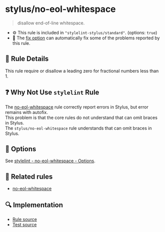 # stylus/no-eol-whitespace

> disallow end-of-line whitespace.

- :gear: This rule is included in `"stylelint-stylus/standard"`. (options: `true`)
- :wrench: The [fix option](https://stylelint.io/user-guide/usage/options#fix) can automatically fix some of the problems reported by this rule.

## :book: Rule Details

This rule require or disallow a leading zero for fractional numbers less than 1.

## :question: Why Not Use `stylelint` Rule

The [no-eol-whitespace] rule correctly report errors in Stylus, but error remains with autofix.  
This problem is that the core rules do not understand that can omit braces in Stylus.  
The `stylus/no-eol-whitespace` rule understands that can omit braces in Stylus.

## :wrench: Options

See [stylelint - no-eol-whitespace - Options](https://stylelint.io/user-guide/rules/no-eol-whitespace#options).

## :couple: Related rules

- [no-eol-whitespace]

[no-eol-whitespace]: https://stylelint.io/user-guide/rules/no-eol-whitespace

## :mag: Implementation

- [Rule source](https://github.com/stylus/stylelint-stylus/blob/main/lib/rules/no-eol-whitespace.js)
- [Test source](https://github.com/stylus/stylelint-stylus/blob/main/tests/lib/rules/no-eol-whitespace.js)
